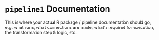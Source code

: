 `pipeline1` Documentation
=======================

This is where your actual R package / pipeline documentation should go, e.g.
what runs, what connections are made, what's required for execution, the
transformation step & logic, etc.
